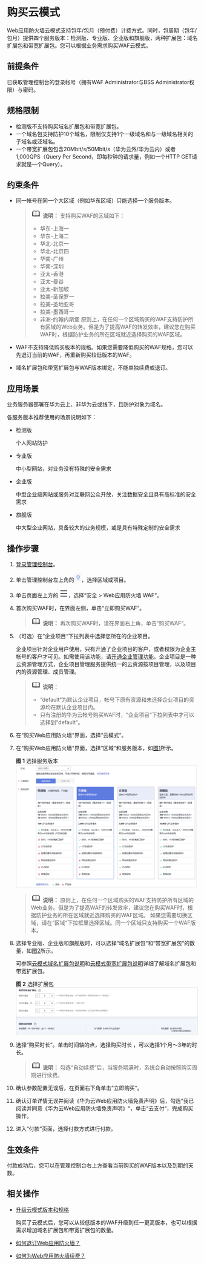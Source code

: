 # 购买云模式<a name="waf_01_0109"></a>

Web应用防火墙云模式支持包年/包月（预付费）计费方式。同时，包周期（包年/包月）提供四个服务版本：检测版、专业版、企业版和旗舰版，两种扩展包：域名扩展包和带宽扩展包。您可以根据业务需求购买WAF云模式。

## 前提条件<a name="zh-cn_topic_0110861189_section5331623210436"></a>

已获取管理控制台的登录帐号（拥有WAF Administrator与BSS Administrator权限）与密码。

## 规格限制<a name="section1837292333416"></a>

-   检测版不支持购买域名扩展包和带宽扩展包。
-   一个域名包支持防护10个域名，限制仅支持1个一级域名和与一级域名相关的子域名或泛域名。
-   一个带宽扩展包包含20Mbit/s/50Mbit/s（华为云外/华为云内）或者1,000QPS（Query Per Second，即每秒钟的请求量，例如一个HTTP GET请求就是一个Query）。

## 约束条件<a name="section9449153811214"></a>

-   同一帐号在同一个大区域（例如华东区域）只能选择一个服务版本。

    >![](public_sys-resources/icon-note.gif) **说明：** 
    >支持购买WAF的区域如下：
    >-   华东-上海一
    >-   华东-上海二
    >-   华北-北京一
    >-   华北-北京四
    >-   华南-广州
    >-   华南-深圳
    >-   亚太-香港
    >-   亚太-曼谷
    >-   亚太-新加坡
    >-   拉美-圣保罗一
    >-   拉美-圣地亚哥
    >-   拉美-墨西哥一
    >-   非洲-约翰内斯堡
    >原则上，在任何一个区域购买的WAF支持防护所有区域的Web业务。但是为了提高WAF的转发效率，建议您在购买WAF时，根据防护业务的所在区域就近选择购买的WAF区域。


-   WAF不支持降低购买版本的规格。如果您需要降低购买的WAF规格，您可以先退订当前的WAF，再重新购买较低版本的WAF。
-   域名扩展包和带宽扩展包与WAF版本绑定，不能单独续费或退订。

## 应用场景<a name="section104351559328"></a>

业务服务器部署在华为云上、非华为云或线下，且防护对象为域名。

各服务版本推荐使用的场景说明如下：

-   检测版

    个人网站防护

-   专业版

    中小型网站，对业务没有特殊的安全需求

-   企业版

    中型企业级网站或服务对互联网公众开放，关注数据安全且具有高标准的安全需求

-   旗舰版

    中大型企业网站，具备较大的业务规模，或是具有特殊定制的安全需求


## 操作步骤<a name="zh-cn_topic_0110861189_section29942210739"></a>

1.  [登录管理控制台](https://console.huaweicloud.com/?locale=zh-cn)。
2.  单击管理控制台左上角的![](figures/icon-region.jpg)，选择区域或项目。
3.  单击页面左上方的![](figures/icon-Service.png)，选择“安全  \>  Web应用防火墙 WAF“。
4.  首次购买WAF时，在界面左侧，单击“立即购买WAF“。

    >![](public_sys-resources/icon-note.gif) **说明：** 
    >再次购买WAF时，请在界面右上角，单击“购买WAF“。

5.  （可选）在“企业项目“下拉列表中选择您所在的企业项目。

    企业项目针对企业用户使用，只有开通了企业项目的客户，或者权限为企业主帐号的客户才可见。如需使用该功能，请[开通企业管理功能](https://support.huaweicloud.com/usermanual-em/em_am_0008.html)。企业项目是一种云资源管理方式，企业项目管理服务提供统一的云资源按项目管理，以及项目内的资源管理、成员管理。

    >![](public_sys-resources/icon-note.gif) **说明：** 
    >-   “default“为默认企业项目，帐号下原有资源和未选择企业项目的资源均在默认企业项目内。
    >-   只有注册的华为云帐号购买WAF时，“企业项目“下拉列表中才可以选择到“default“。

6.  在“购买Web应用防火墙“界面，选择“云模式“。
7.  在“购买Web应用防火墙“界面，选择“区域“和服务版本，如[图1](#zh-cn_topic_0110861189_fig5029231715163)所示。

    **图 1**  选择服务版本<a name="zh-cn_topic_0110861189_fig5029231715163"></a>  
    ![](figures/选择服务版本.png "选择服务版本")

    >![](public_sys-resources/icon-note.gif) **说明：** 
    >原则上，在任何一个区域购买的WAF支持防护所有区域的Web业务。但是为了提高WAF的转发效率，建议您在购买WAF时，根据防护业务的所在区域就近选择购买的WAF区域。
    >如果您需要切换区域，请在“区域“下拉框里选择区域。同一个区域只支持购买一个WAF版本。

8.  选择专业版、企业版和旗舰版时，可以选择“域名扩展包“和“带宽扩展包“的数量，如[图2](#zh-cn_topic_0110861189_fig1584718591691)所示。

    可参照[云模式域名扩展包说明](云模式域名扩展包说明.md)和[云模式带宽扩展包说明](云模式带宽扩展包说明.md)详细了解域名扩展包和带宽扩展包。

    **图 2**  选择扩展包<a name="zh-cn_topic_0110861189_fig1584718591691"></a>  
    ![](figures/选择扩展包.png "选择扩展包")

9.  选择“购买时长“。单击时间轴的点，选择购买时长 ，可以选择1个月～3年的时长。

    >![](public_sys-resources/icon-note.gif) **说明：** 
    >勾选“自动续费“后，当服务期满时，系统会自动按照购买周期进行续费。

10. 确认参数配置无误后，在页面右下角单击“立即购买“。
11. 确认订单详情无误并阅读《华为云Web应用防火墙免责声明》后，勾选“我已阅读并同意《华为云Web应用防火墙免责声明》“，单击“去支付“，完成购买操作。

1.  进入“付款“页面，选择付款方式进行付款。

## 生效条件<a name="section15531114714810"></a>

付款成功后，您可以在管理控制台右上方查看当前购买的WAF版本以及到期的天数。

## 相关操作<a name="section3670756104817"></a>

-   [升级云模式版本和规格](升级云模式版本和规格.md)

    购买了云模式后，您可以从较低版本的WAF升级到任一更高版本，也可以根据需求增加域名扩展包和带宽扩展包的数量。

-   [如何退订Web应用防火墙？](https://support.huaweicloud.com/waf_faq/waf_01_0116.html)
-   [如何为Web应用防火墙续费？](https://support.huaweicloud.com/waf_faq/waf_01_0115.html)

